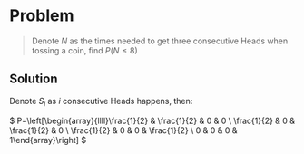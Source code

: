 # Problem

> Denote $N$ as the times needed to get three consecutive Heads when tossing a coin, find $P(N\le 8)$

## Solution 

Denote $S_i$ as $i$ consecutive Heads happens, then:

$ P=\left[\begin{array}{llll}\frac{1}{2} & \frac{1}{2} & 0 & 0 \\ \frac{1}{2} & 0 & \frac{1}{2} & 0 \\ \frac{1}{2} & 0 & 0 & \frac{1}{2} \\ 0 & 0 & 0 & 1\end{array}\right] $
